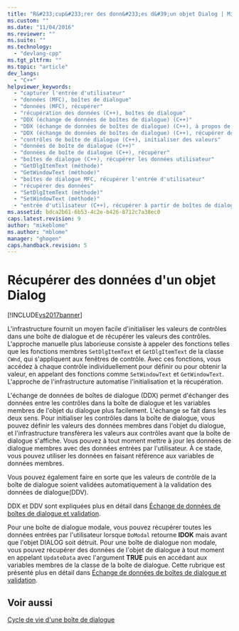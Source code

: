 ```yaml
---
title: "R&#233;cup&#233;rer des donn&#233;es d&#39;un objet Dialog | Microsoft Docs"
ms.custom: ""
ms.date: "11/04/2016"
ms.reviewer: ""
ms.suite: ""
ms.technology: 
  - "devlang-cpp"
ms.tgt_pltfrm: ""
ms.topic: "article"
dev_langs: 
  - "C++"
helpviewer_keywords: 
  - "capturer l'entrée d'utilisateur"
  - "données (MFC), boîtes de dialogue"
  - "données (MFC), récupérer"
  - "récupération des données (C++), boîtes de dialogue"
  - "DDX (échange de données de boîtes de dialogue) (C++)"
  - "DDX (échange de données de boîtes de dialogue) (C++), à propos de DDX"
  - "DDX (échange de données de boîtes de dialogue) (C++), récupérer des données d'un objet Dialog"
  - "contrôles de boîte de dialogue (C++), initialiser des valeurs"
  - "données de boîte de dialogue (C++)"
  - "données de boîte de dialogue (C++), récupérer"
  - "boîtes de dialogue (C++), récupérer les données utilisateur"
  - "GetDlgItemText (méthode)"
  - "GetWindowText (méthode)"
  - "boîtes de dialogue MFC, récupérer l'entrée d'utilisateur"
  - "récupérer des données"
  - "SetDlgItemText (méthode)"
  - "SetWindowText (méthode)"
  - "entrée d'utilisateur (C++), récupérer à partir de boîtes de dialogues MFC"
ms.assetid: bdca2b61-6b53-4c2e-b426-8712c7a38ec0
caps.latest.revision: 9
author: "mikeblome"
ms.author: "mblome"
manager: "ghogen"
caps.handback.revision: 5
---
```

# R&#233;cup&#233;rer des donn&#233;es d&#39;un objet Dialog
[!INCLUDE[vs2017banner](../assembler/inline/includes/vs2017banner.md)]

L'infrastructure fournit un moyen facile d'initialiser les valeurs de contrôles dans une boîte de dialogue et de récupérer les valeurs des contrôles.  L'approche manuelle plus laborieuse consiste à appeler des fonctions telles que les fonctions membres `SetDlgItemText` et `GetDlgItemText` de la classe `CWnd`, qui s'appliquent aux fenêtres de contrôle.  Avec ces fonctions, vous accédez à chaque contrôle individuellement pour définir ou pour obtenir la valeur, en appelant des fonctions comme `SetWindowText` et `GetWindowText`.  L'approche de l'infrastructure automatise l'initialisation et la récupération.  
  
 L'échange de données de boîtes de dialogue \(DDX\) permet d'échanger des données entre les contrôles dans la boîte de dialogue et les variables membres de l'objet du dialogue plus facilement.  L'échange se fait dans les deux sens.  Pour initialiser les contrôles dans la boîte de dialogue, vous pouvez définir les valeurs des données membres dans l'objet du dialogue, et l'infrastructure transfèrera les valeurs aux contrôles avant que la boîte de dialogue s'affiche.  Vous pouvez à tout moment mettre à jour les données de dialogue membres avec des données entrées par l'utilisateur.  À ce stade, vous pouvez utiliser les données en faisant référence aux variables de données membres.  
  
 Vous pouvez également faire en sorte que les valeurs de contrôle de la boîte de dialogue soient validées automatiquement à la validation des données de dialogue\(DDV\).  
  
 DDX et DDV sont expliquées plus en détail dans [Échange de données de boîtes de dialogue et validation](../mfc/dialog-data-exchange-and-validation.md).  
  
 Pour une boîte de dialogue modale, vous pouvez récupérer toutes les données entrées par l'utilisateur lorsque `DoModal` retourne **IDOK** mais avant que l'objet DIALOG soit détruit.  Pour une boîte de dialogue non modale, vous pouvez récupérer des données de l'objet de dialogue à tout moment en appelant `UpdateData` avec l'argument **TRUE** puis en accédant aux variables membres de la classe de la boîte de dialogue.  Cette rubrique est présenté plus en détail dans [Échange de données de boîtes de dialogue et validation](../mfc/dialog-data-exchange-and-validation.md).  
  
## Voir aussi  
 [Cycle de vie d'une boîte de dialogue](../mfc/life-cycle-of-a-dialog-box.md)